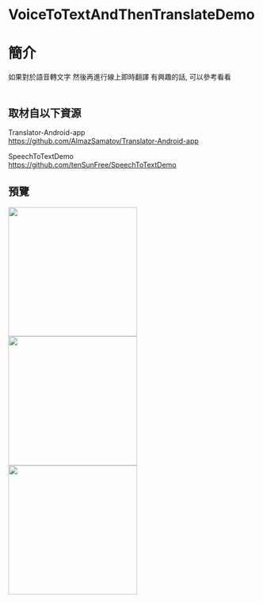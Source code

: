 # VoiceToTextAndThenTranslateDemo

簡介
==================================
如果對於語音轉文字 然後再進行線上即時翻譯 有興趣的話, 可以參考看看                                   

取材自以下資源
--------
Translator-Android-app                                   
https://github.com/AlmazSamatov/Translator-Android-app

SpeechToTextDemo          
https://github.com/tenSunFree/SpeechToTextDemo
                              
預覽
--------
<p align="left">
  <img src="https://i.imgur.com/H9t9SxR.png" width="260"/>
  <img src="https://i.imgur.com/G9ou8Pp.png" width="260"/>
  <img src="https://i.imgur.com/T47jHBP.png" width="260"/>
</p>                                 


# 

